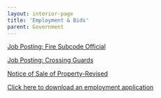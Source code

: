```yaml
---
layout: interior-page
title: 'Employment & Bids'
parent: Government
---
```


[Job Posting: Fire Subcode Official](https://storage.googleapis.com/static.rutherford-nj.com/finance/Employment/Fire%20Subcode%20Official%20Posting.pdf)

[Job Posting: Crossing Guards](https://storage.googleapis.com/static.rutherford-nj.com/finance/Employment/GUARDS.pdf)

[Notice of Sale of Property-Revised](https://storage.googleapis.com/static.rutherford-nj.com/finance/Employment/NOTICE%20OF%20SALE%20OF%20PROPERTY_Revised.pdf)

[Click here to download an employment application](https://storage.googleapis.com/static.rutherford-nj.com/borough-clerk/permits-licenses/Employment%20Application.pdf)
